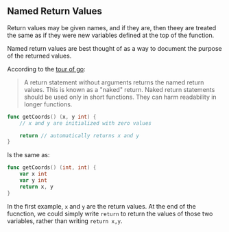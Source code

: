 ## Named Return Values

Return values may be given names, and if they are, then theey are treated the
same as if they were new variables defined at the top of the function.

Named return values are best thought of as a way to document the purpose of the
returned values.

According to the [tour of go](https://go.dev/tour/welcome/1):

> A return statement without arguments returns the named return values. This is
> known as a "naked" return. Naked return statements should be used only in
> short functions. They can harm readability in longer functions.

```go
func getCoords() (x, y int) {
    // x and y are initialized with zero values

    return // automatically returns x and y
}
```

Is the same as:

```go
func getCoords() (int, int) {
    var x int
    var y int
    return x, y
}
```

In the first example, `x` and `y` are the return values. At the end of the
fucnction, we could simply write `return` to return the values of those two
variables, rather than writing `return x,y`.

